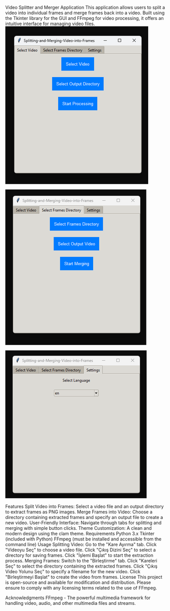 Video Splitter and Merger Application
This application allows users to split a video into individual frames and merge frames back into a video. Built using the Tkinter library for the GUI and FFmpeg for video processing, it offers an intuitive interface for managing video files.
![Splitting and Merging Video into Frames](https://github.com/numanacaronline/Splitting-and-Merging-Video-into-Frames/blob/main/1.png)

![Splitting and Merging Video into Frames](https://github.com/numanacaronline/Splitting-and-Merging-Video-into-Frames/blob/main/2.png)


![Splitting and Merging Video into Frames](https://github.com/numanacaronline/Splitting-and-Merging-Video-into-Frames/blob/main/3.png)



Features
Split Video into Frames: Select a video file and an output directory to extract frames as PNG images.
Merge Frames into Video: Choose a directory containing extracted frames and specify an output file to create a new video.
User-Friendly Interface: Navigate through tabs for splitting and merging with simple button clicks.
Theme Customization: A clean and modern design using the clam theme.
Requirements
Python 3.x
Tkinter (included with Python)
FFmpeg (must be installed and accessible from the command line)
Usage
Splitting Video:
Go to the "Kare Ayırma" tab.
Click "Videoyu Seç" to choose a video file.
Click "Çıkış Dizini Seç" to select a directory for saving frames.
Click "İşlemi Başlat" to start the extraction process.
Merging Frames:
Switch to the "Birleştirme" tab.
Click "Kareleri Seç" to select the directory containing the extracted frames.
Click "Çıkış Video Yolunu Seç" to specify a filename for the new video.
Click "Birleştirmeyi Başlat" to create the video from frames.
License
This project is open-source and available for modification and distribution. Please ensure to comply with any licensing terms related to the use of FFmpeg.

Acknowledgments
FFmpeg - The powerful multimedia framework for handling video, audio, and other multimedia files and streams.
